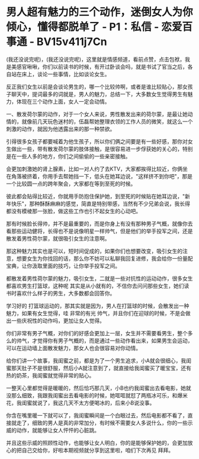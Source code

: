 # 男人超有魅力的三个动作，迷倒女人为你倾心，懂得都脱单了 - P1：私信 - 恋爱百事通 - BV15v411j7Cn

(我还没说完呢)，(我还没说完呢)，这里就是情感频道，看前点赞，点击包袱，我是美感官啾啾，你们以前读书的时候，有开过卧谈会吗，就是书试了官当之后，各自站在床上，谈论一些事情，比如谈论女生。

反正我们女生以前是会谈论男生的，哪一个比较帅啊，或者是谁比较贴心，那女孩子聊天中，提词最多的词就是，男人的魅力，总结一下，大多数女生觉得男生有魅力，体现在三个动作上面，女人一定会动情。

一、散发荷尔蒙的动作，对于一个女人来说，男性散发出来的荷尔蒙，是最让她动情的，就像前几天玩色迷村的，伍磊帮她整理衣领的工作人员的微笑，就这么一个刺激的动作，就因为他透露出来的那一种禁欲。

引得很多女孩子都要喊着为他生孩子，所以你们俩之间要是有一些好感，那你对女生做出一些，带有散发荷尔蒙的肢体接触，是很容易进一步俘获她的关心的，特别是在一些人多的地方，你们之间偷偷的一些亲密接触。

会更加刺激她的肾上腺素，比如一对人约了去KTV，大家都挨得比较近，你俩坐在角落被挤着，你用手去帮她挡一下，低头在她耳边说，"这样挤不到你吧"，那是一个比较圆一点的跨年聚会，大家都在等到至死的时候。

彼此都会贴得比较近，你就用手防抱住保护她，到至死的时候贴在她耳边说，"新年快乐"，那种酥酥麻麻的感觉，简直是特别带感，当然有不少兄弟会说，我长得都没有模棱那一张脸，做这些工作也引不起女生的心动吧。

那有时候脸长得帅，并不是最重要的，而是你身上有没有那种男子气概，就像你去看那些运动健将，长得也不是说像明星一样帅气，但是他们的举手投军之间，还是散发着男性荷尔蒙，就很吸引女生的注意啊。

那这种魅力其实也是可以，短时间促成的，如果你们也想要改变，吸引女生的注意，想要女生为你找回的话，那么你不妨可以私聊我回复进修，我会给你一份量配宝典，让你汲取里面的技巧，让你举手投军之间。

都散发着男性荷尔蒙的魅力，吸引女生，二就是一些对抗性的运动动作，很多女生都喜欢男生打篮球，这种呢 其实是从小就有的，不信你去问问那些女生，她们读书时喜欢什么样子的男生，大多数都会回答你。

学习好的 打篮球运动的，那其实就是因为，男人在打篮球的时候，会散发出一种魅力，如果有女生觉得，哇 非常的有光 帅气，并且你们在迎球的时候，不是会做出一些庆祝性的动作吗，更加让女人觉得。

你们非常有男子气概，对你们的好感会更加上一层，女生并不需要看男生，整个多么的帅气，才觉得你有男子气概的，而是通过一些动作看出来，如果男生会运动，可以在运动墙上面散发魅力，那女人也会很容易对你动情。

给你们讲一个故事，我闺蜜之前，都是为了一个男生追求，小A就会很细心，我闺蜜那天肚子不是很舒服，然后小A就注意到了，就直接给我闺蜜买了暖宝宝，还有热的奶茶，我闺蜜就觉得非常的贴心。

一整天心里都觉得是暖暖的，然后恰巧那几天，小B也约我闺蜜出去看电影，她就没那么细致，我跟我闺蜜出去看电影的时候，她哐哐就怼了两瓶冰可乐，和爆米花，我闺蜜就说了，我这几天不太方便喝冰的，后来小B说没事。

你含在嘴里暖一下就可以了，我闺蜜瞬间是一个白眼过去，然后电影都不看了，直接就走了，细致的男人是真的非常加分，有时候不需要女人多说什么，你的一些示威的动作，就能够让女人怦怦的心脏跳。

并且这些示威的照顾性动作，也能够让女人明白，你的是能够保护她的，会更加放心的把自己交给你，好啦本期视频就分享到这里啦，咱们下次再见 拜拜。

